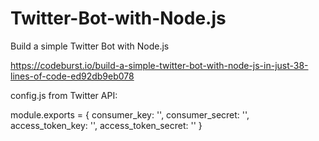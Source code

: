 # Twitter-Bot-with-Node.js
Build a simple Twitter Bot with Node.js

https://codeburst.io/build-a-simple-twitter-bot-with-node-js-in-just-38-lines-of-code-ed92db9eb078

config.js from Twitter API:

module.exports = {
  consumer_key: '',
  consumer_secret: '',
  access_token_key: '',
  access_token_secret: ''
}
